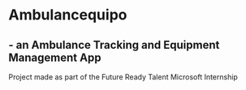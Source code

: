 # Ambulancequipo
## - an Ambulance Tracking and Equipment Management App
Project made as part of the Future Ready Talent Microsoft Internship
